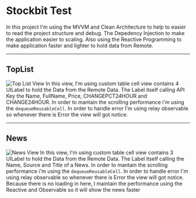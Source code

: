 # Stockbit Test

In this project I'm using the MVVM and Clean Architecture to help to easier to read the project structure and debug. The Depedency Injection to make the application easier to scaling. Also using the Reactive Programming to make application faster and lighter to hold data from Remote.  
_________________
## TopList
![Top List View](https://i.imgur.com/OKBuoMr.png)
In this view, I'm using custom table cell view contains 4 UILabel to hold the Data from the Remote Data. The Label itself calling API Key the Name, FullName, Price, CHANGEPCT24HOUR and CHANGE24HOUR. In order to mantain the scrolling performance i'm using the `dequeueReusableCell`. In order to handle error I'm using relay observable so whenever there is Error the view will got notice.
_________________
## News
![News View](https://i.imgur.com/WNxrO2p.png)
In this view, I'm using custom table cell view contains 3 UILabel to hold the Data from the Remote Data. The Label itself calling the Name, Source and Title of a News. In order to mantain the scrolling performance i'm using the `dequeueReusableCell`. In order to handle error I'm using relay observable so whenever there is Error the view will got notice. Because there is no loading in here, I maintain the performance using the Reactive and Observable so it will show the news faster
